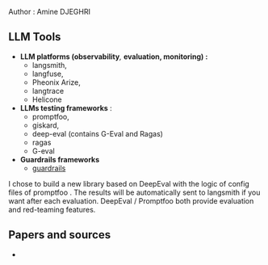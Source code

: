 Author : Amine DJEGHRI

## LLM Tools
- **LLM platforms (observability**_,_ **evaluation, monitoring) :** 
	- langsmith,
	- langfuse, 
	- Pheonix Arize,
	- langtrace
	- Helicone
- **LLMs testing frameworks** :
	- promptfoo, 
	- giskard, 
	- deep-eval (contains G-Eval and Ragas)
	- ragas
	- G-eval
- **Guardrails frameworks** 
	- [guardrails](https://github.com/guardrails-ai/guardrails)

I chose to build a new library based on DeepEval with the logic of config files of promptfoo .
The results will be automatically sent to langsmith if you want after each evaluation.
DeepEval / Promptfoo both provide evaluation and red-teaming features.

## Papers and sources

- 